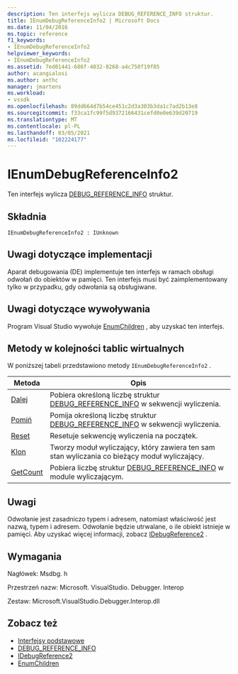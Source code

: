 ```yaml
---
description: Ten interfejs wylicza DEBUG_REFERENCE_INFO struktur.
title: IEnumDebugReferenceInfo2 | Microsoft Docs
ms.date: 11/04/2016
ms.topic: reference
f1_keywords:
- IEnumDebugReferenceInfo2
helpviewer_keywords:
- IEnumDebugReferenceInfo2
ms.assetid: 7ed01441-686f-4032-8268-a4c750f19f85
author: acangialosi
ms.author: anthc
manager: jmartens
ms.workload:
- vssdk
ms.openlocfilehash: 89dd664d7b54ce451c2d3a303b3da1c7ad2b13e8
ms.sourcegitcommit: f33ca1fc99f5d9372166431cefd0e0e639d20719
ms.translationtype: MT
ms.contentlocale: pl-PL
ms.lasthandoff: 03/05/2021
ms.locfileid: "102224177"
---
```

# <a name="ienumdebugreferenceinfo2"></a>IEnumDebugReferenceInfo2
Ten interfejs wylicza [DEBUG_REFERENCE_INFO](../../../extensibility/debugger/reference/debug-reference-info.md) struktur.

## <a name="syntax"></a>Składnia

```
IEnumDebugReferenceInfo2 : IUnknown
```

## <a name="notes-for-implementers"></a>Uwagi dotyczące implementacji
 Aparat debugowania (DE) implementuje ten interfejs w ramach obsługi odwołań do obiektów w pamięci. Ten interfejs musi być zaimplementowany tylko w przypadku, gdy odwołania są obsługiwane.

## <a name="notes-for-callers"></a>Uwagi dotyczące wywoływania
 Program Visual Studio wywołuje [EnumChildren](../../../extensibility/debugger/reference/idebugreference2-enumchildren.md) , aby uzyskać ten interfejs.

## <a name="methods-in-vtable-order"></a>Metody w kolejności tablic wirtualnych
 W poniższej tabeli przedstawiono metody `IEnumDebugReferenceInfo2` .

|Metoda|Opis|
|------------|-----------------|
|[Dalej](../../../extensibility/debugger/reference/ienumdebugreferenceinfo2-next.md)|Pobiera określoną liczbę struktur [DEBUG_REFERENCE_INFO](../../../extensibility/debugger/reference/debug-reference-info.md) w sekwencji wyliczenia.|
|[Pomiń](../../../extensibility/debugger/reference/ienumdebugreferenceinfo2-skip.md)|Pomija określoną liczbę struktur [DEBUG_REFERENCE_INFO](../../../extensibility/debugger/reference/debug-reference-info.md) w sekwencji wyliczenia.|
|[Reset](../../../extensibility/debugger/reference/ienumdebugreferenceinfo2-reset.md)|Resetuje sekwencję wyliczenia na początek.|
|[Klon](../../../extensibility/debugger/reference/ienumdebugreferenceinfo2-clone.md)|Tworzy moduł wyliczający, który zawiera ten sam stan wyliczania co bieżący moduł wyliczający.|
|[GetCount](../../../extensibility/debugger/reference/ienumdebugreferenceinfo2-getcount.md)|Pobiera liczbę struktur [DEBUG_REFERENCE_INFO](../../../extensibility/debugger/reference/debug-reference-info.md) w module wyliczającym.|

## <a name="remarks"></a>Uwagi
 Odwołanie jest zasadniczo typem i adresem, natomiast właściwość jest nazwą, typem i adresem. Odwołanie będzie utrwalane, o ile obiekt istnieje w pamięci. Aby uzyskać więcej informacji, zobacz [IDebugReference2](../../../extensibility/debugger/reference/idebugreference2.md) .

## <a name="requirements"></a>Wymagania
 Nagłówek: Msdbg. h

 Przestrzeń nazw: Microsoft. VisualStudio. Debugger. Interop

 Zestaw: Microsoft.VisualStudio.Debugger.Interop.dll

## <a name="see-also"></a>Zobacz też
- [Interfejsy podstawowe](../../../extensibility/debugger/reference/core-interfaces.md)
- [DEBUG_REFERENCE_INFO](../../../extensibility/debugger/reference/debug-reference-info.md)
- [IDebugReference2](../../../extensibility/debugger/reference/idebugreference2.md)
- [EnumChildren](../../../extensibility/debugger/reference/idebugreference2-enumchildren.md)
